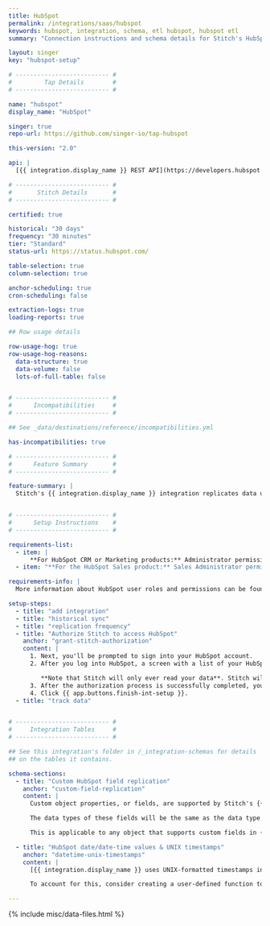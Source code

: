 ```yaml
---
title: HubSpot
permalink: /integrations/saas/hubspot
keywords: hubspot, integration, schema, etl hubspot, hubspot etl
summary: "Connection instructions and schema details for Stitch's HubSpot integration."

layout: singer
key: "hubspot-setup"

# -------------------------- #
#         Tap Details        #
# -------------------------- #

name: "hubspot"
display_name: "HubSpot"

singer: true
repo-url: https://github.com/singer-io/tap-hubspot

this-version: "2.0"

api: |
  [{{ integration.display_name }} REST API](https://developers.hubspot.com/docs/overview){:target="new"}

# -------------------------- #
#       Stitch Details       #
# -------------------------- #

certified: true

historical: "30 days"
frequency: "30 minutes"
tier: "Standard"
status-url: https://status.hubspot.com/

table-selection: true
column-selection: true

anchor-scheduling: true
cron-scheduling: false

extraction-logs: true
loading-reports: true

## Row usage details

row-usage-hog: true
row-usage-hog-reasons:
  data-structure: true
  data-volume: false
  lots-of-full-table: false


# -------------------------- #
#      Incompatibilities     #
# -------------------------- #

## See _data/destinations/reference/incompatibilities.yml

has-incompatibilities: true

# -------------------------- #
#      Feature Summary       #
# -------------------------- #

feature-summary: |
  Stitch's {{ integration.display_name }} integration replicates data using the {{ integration.api | flatify | strip }}. Refer to the [Schema](#schema) section for a list of objects available for replication.


# -------------------------- #
#      Setup Instructions    #
# -------------------------- #

requirements-list:
  - item: |
      **For HubSpot CRM or Marketing products:** Administrator permissions in HubSpot. **Note**: To replicate [email events](#email_events), you'll need to have **Super Admin** permissions in HubSpot.
  - item: "**For the HubSpot Sales product:** Sales Administrator permissions in HubSpot."

requirements-info: |
  More information about HubSpot user roles and permissions can be found in [HubSpot's documentation](https://knowledge.hubspot.com/articles/kcs_article/settings/hubspot-user-roles-guide){:target="new"}.

setup-steps:
  - title: "add integration"
  - title: "historical sync"
  - title: "replication frequency"
  - title: "Authorize Stitch to access HubSpot"
    anchor: "grant-stitch-authorization"
    content: |
      1. Next, you'll be prompted to sign into your HubSpot account.
      2. After you log into HubSpot, a screen with a list of your HubSpot accounts will display. Click the account you want to connect to Stitch.

         **Note that Stitch will only ever read your data**. Stitch will never modify or delete any data in your HubSpot account. 
      3. After the authorization process is successfully completed, you'll be directed back to Stitch.
      4. Click {{ app.buttons.finish-int-setup }}.
  - title: "track data"


# -------------------------- #
#     Integration Tables     #
# -------------------------- #

## See this integration's folder in /_integration-schemas for details
## on the tables it contains.

schema-sections:
  - title: "Custom HubSpot field replication"
    anchor: "custom-field-replication"
    content: |
      Custom object properties, or fields, are supported by Stitch's {{ integration.display_name }} integration. Stitch will query the `properties` list for each object and, if custom fields are available through {{ integration.display_name }}'s API, replicate them to your destination.

      The data types of these fields will be the same as the data type in HubSpot. For example: A custom field containing `date` data will be a `date` field in your destination.

      This is applicable to any object that supports custom fields in {{ integration.display_name }}.

  - title: "HubSpot date/date-time values & UNIX timestamps"
    anchor: "datetime-unix-timestamps"
    content: |
      [{{ integration.display_name }} uses UNIX-formatted timestamps in milliseconds](https://developers.hubspot.com/docs/faq/how-should-timestamps-be-formatted-for-hubspots-apis){:target="new"} to store `date` and `datetime` data. Stitch doesn't perform any transformation during the replication process, meaning these values won't be converted to timestamps before they're loaded into your destination.

      To account for this, consider creating a user-defined function to perform the conversion or building views on top of the raw data.

---
```


{% include misc/data-files.html %}